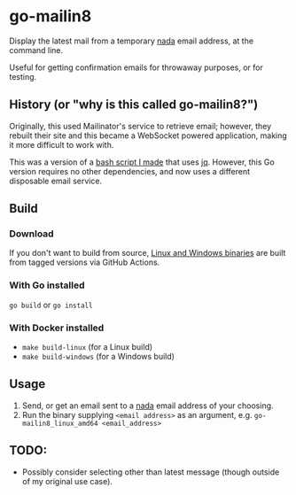# go-mailin8

Display the latest mail from a temporary [nada](https://getnada.com)
email address, at the command line.

Useful for getting confirmation emails for throwaway purposes, or for
testing.

## History (or "why is this called go-mailin8?")

Originally, this used Mailinator's service to retrieve email; however,
they rebuilt their site and this became a WebSocket powered application,
making it more difficult to work with.

This was a version of a [bash script I
made](https://gist.github.com/StevenMaude/914e9187c09027866fe88958798acb7e)
that uses [jq](https://stedolan.github.io/jq/). However, this Go version
requires no other dependencies, and now uses a different disposable
email service.

## Build

### Download

If you don't want to build from source, [Linux and Windows
binaries](https://github.com/StevenMaude/go-mailin8/releases) are built
from tagged versions via GitHub Actions.

### With Go installed

`go build` or `go install`

### With Docker installed

* `make build-linux` (for a Linux build)
* `make build-windows` (for a Windows build)

## Usage

1. Send, or get an email sent to a [nada](https://getnada.com) email
   address of your choosing.
2. Run the binary supplying `<email address>` as an argument, e.g.
   `go-mailin8_linux_amd64 <email_address>`

## TODO:

* Possibly consider selecting other than latest message (though outside
  of my original use case).
